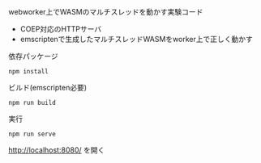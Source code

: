webworker上でWASMのマルチスレッドを動かす実験コード

- COEP対応のHTTPサーバ
- emscriptenで生成したマルチスレッドWASMをworker上で正しく動かす

依存パッケージ

```
npm install
```

ビルド(emscripten必要)

```
npm run build
```

実行

```
npm run serve
```

[http://localhost:8080/](http://localhost:8080/) を開く
